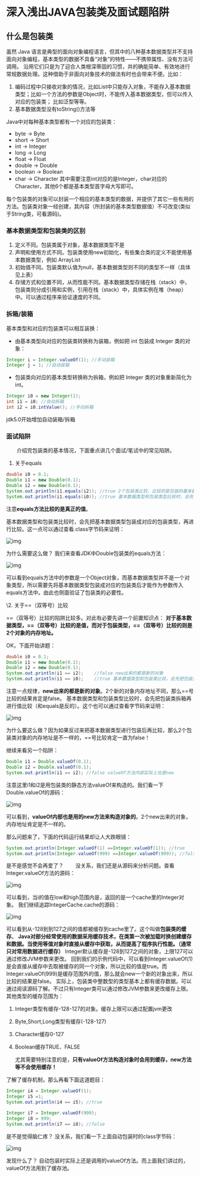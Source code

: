 # 深入浅出JAVA包装类及面试题陷阱

## **什么是包装类**

虽然 Java 语言是典型的面向对象编程语言，但其中的八种基本数据类型并不支持面向对象编程，基本类型的数据不具备“对象”的特性——不携带属性、没有方法可调用。 沿用它们只是为了迎合人类根深蒂固的习惯，并的确能简单、有效地进行常规数据处理。这种借助于非面向对象技术的做法有时也会带来不便。比如：

1. 编码过程中只接收对象的情况，比如List中只能存入对象，不能存入基本数据类型；比如一个方法的参数是Object时，不能传入基本数据类型，但可以传入对应的包装类； 比如泛型等等。
2. 基本数据类型没有toString()方法等

Java中对每种基本类型都有一个对应的包装类：

- byte -> Byte
- short -> Short
- int -> Integer
- long -> Long
- float -> Float
- double -> Double
- boolean -> Boolean
- char -> Character
  其中需要注意int对应的是Integer，char对应的Character，其他6个都是基本类型首字母大写即可。

每个包装类的对象可以封装一个相应的基本类型的数据，并提供了其它一些有用的方法。包装类对象一经创建，其内容（所封装的基本类型数据值）不可改变(类似于String类，可看源码)。

### **基本数据类型和包装类的区别**

1. 定义不同。包装类属于对象，基本数据类型不是
2. 声明和使用方式不同。包装类使用new初始化，有些集合类的定义不能使用基本数据类型，例如 ArrayList<Integer>
3. 初始值不同。包装类默认值为null，基本数据类型则不同的类型不一样（具体见上表）
4. 存储方式和位置不同，从而性能不同。基本数据类型存储在栈（stack）中，包装类则分成引用和实例，引用在栈（stack）中，具体实例在堆（heap）中。可以通过程序来验证速度的不同。

### **拆箱/装箱**

基本类型和对应的包装类可以相互装换：

- 由基本类型向对应的包装类转换称为装箱，例如把 int 包装成 Integer 类的对象：

```java
Integer i = Integer.valueOf(1); //手动装箱
Integer j = 1; //自动装箱
```

- 包装类向对应的基本类型转换称为拆箱，例如把 Integer 类的对象重新简化为 int。

```java
Integer i0 = new Integer(1);
int i1 = i0; //自动拆箱
int i2 = i0.intValue(); //手动拆箱
```

jdk5.0开始增加自动装箱/拆箱

### **面试陷阱**

　　介绍完包装类的基本情况，下面重点讲几个面试/笔试中的常见陷阱。

1. 关于equals

```java
double i0 = 0.1;
Double i1 = new Double(0.1);
Double i2 = new Double(0.1);
System.out.println(i1.equals(i2)); //true 2个包装类比较，比较的是包装的基本数据类型的值
System.out.println(i1.equals(i0)); //true 基本数据类型和包装类型比较时，会先把基本数据类型包装后再比较
```

注意**equals方法比较的是真正的值**。

基本数据类型和包装类比较时，会先把基本数据类型包装成对应的包装类型，再进行比较。这一点可以通过查看.class字节码来证明：

![img](./images/v2-cae9317b4cc492a0f25822a445a5b083_1440w.jpg)

为什么需要这么做？ 我们来查看JDK中Double包装类的equals方法：

![img](./images/v2-e4839b509c06bde5f240b61d1538d9f2_1440w.jpg)

可以看到equals方法中的参数是一个Object对象，而基本数据类型并不是一个对象类型，所以需要先将基本数据类型包装成对应的包装类后才能作为参数传入equals方法中。由此也侧面验证了包装类的必要性。

\2. 关于==（双等号）比较

==（双等号）比较的陷阱比较多。对此有必要先讲一个前置知识点：
**对于基本数据类型，==（双等号）比较的是值，而对于包装类型，==（双等号）比较的则是2个对象的内存地址。**

OK，下面开始讲题：

```java
double i0 = 0.1;
Double i1 = new Double(0.1);
Double i2 = new Double(0.1);
System.out.println(i1 == i2);    //false new出来的都是新的对象
System.out.println(i1 == i0);    //true 基本数据类型和包装类比较，会先把包装类拆箱
```

注意一点规律，**new出来的都是新的对象**。2个新的对象内存地址不同，那么==号比较的结果肯定是false。
基本数据类型和包装类型比较时，会先把包装类拆箱再进行值比较（和equals是反的）。这个也可以通过查看字节码来证明：

![img](./images/v2-7444820cc01ea283f9024e24f53c7209_1440w.jpg)

为什么要这么做？因为如果反过来把基本数据类型进行包装后再比较，那么2个包装类对象的内存地址是不一样的，==号比较肯定一直为false！

继续来看另一个陷阱：　　

```java
Double i1 = Double.valueOf(0.1);
Double i2 = Double.valueOf(0.1);
System.out.println(i1 == i2); //false valueOf方法内部实际上也是new
```

注意这里i1和i2是用包装类的静态方法valueOf来构造的。我们看一下Double.valueOf的源码：

![img](./images/v2-1b29ce5b1b3168e93ed6cd4879f47cd7_1440w.jpg)



可以看到，**valueOf内部也是用的new方法来构造对象的**。2个new出来的对象，内存地址肯定是不一样的。

那么问题来了，下面的代码运行结果却让人大跌眼镜：　　

```java
System.out.println(Integer.valueOf(1) ==Integer.valueOf(1)); //true 
System.out.println(Integer.valueOf(999) ==Integer.valueOf(999)); //false 
```

是不是感觉不会再爱了？
　　没关系，我们还是从源码来分析问题。查看Integer.valueOf方法的源码：

![img](./images/v2-435e7826db1f340c9a63c6aa08ad39c2_1440w.png)

可以看到，当i的值在low和high范围内是，返回的是一个cache里的Integer对象。
我们继续追踪IntegerCache.cache的源码：

![img](./images/v2-63d91121d4fe7c6443ce67a62c0d0610_1440w.jpg)

可以看到从-128到到127之间的值都被缓存到cache里了。这个叫做**包装类的缓存**。
**Java对部分经常使用的数据采用缓存技术，在类第一次被加载时换创建缓存和数据。当使用等值对象时直接从缓存中获取，从而提高了程序执行性能。（通常只对常用数据进行缓存）**
Integer默认缓存是-128到127之间的对象，上限127可以通过修改JVM参数来更改。
回到我们的示例代码中，可以看到Integer.valueOf(1)是会直接从缓存中去取被缓存的同一个对象，所以比较的值是true。而Integer.valueOf(999)是缓存范围外的值，那么就会new一个新的对象出来，所以比较的结果是false。
实际上，包装类中整数型的类型基本上都有缓存数据。可以通过阅读源码了解。不过只有Integer类可以通过修改JVM参数来更改缓存上限。
其他类型的缓存范围为：

1. Integer类型有缓存-128-127的对象。缓存上限可以通过配置jvm更改

2. Byte,Short,Long类型有缓存(-128-127)

3. Character缓存0-127

4. Boolean缓存TRUE、FALSE

   尤其需要特别注意的是，**只有valueOf方法构造对象时会用到缓存，new方法等不会使用缓存！**

了解了缓存机制，那么再看下面这道题目：

```java
Integer i4 = Integer.valueOf(1);
Integer i5 =1;
System.out.println(i4 == i5); //true

Integer i7 = Integer.valueOf(999);
Integer i8 = 999;
System.out.println(i7 == i8); //false
```

是不是觉得脑仁疼？
没关系，我们看一下上面自动包装时的class字节码：

![img](./images/v2-0e1e93ac9c3bb03d46e64ab3bcd278c7_1440w.png)

发现什么了？ 自动包装时实际上还是调用的valueOf方法。而上面我们讲过的，valueOf方法用到了缓存池。